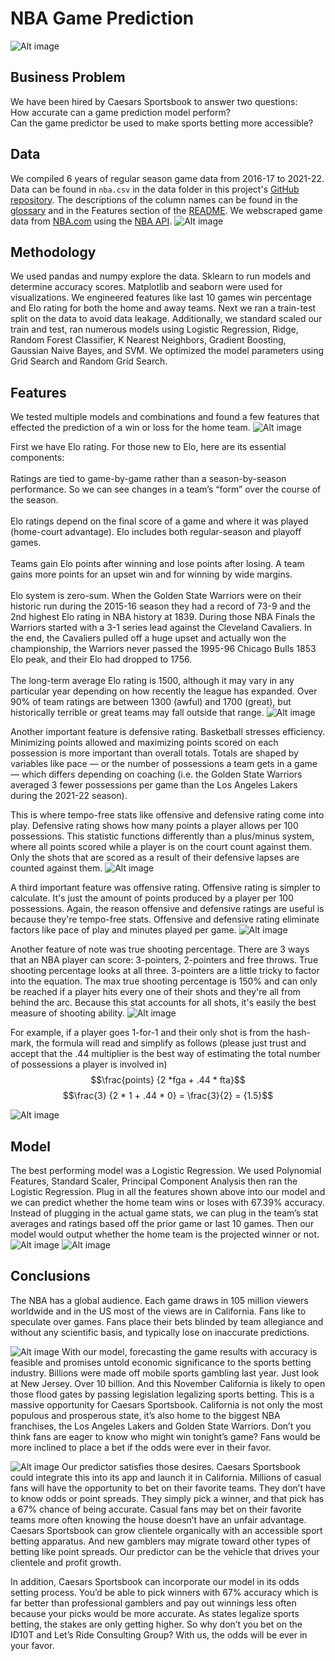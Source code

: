 # NBA Game Prediction
![Alt image](./images/nba_22-23.png)

## Business Problem
We have been hired by Caesars Sportsbook to answer two questions:<br />
How accurate can a game prediction model perform?<br />
Can the game predictor be used to make sports betting more accessible? 


## Data
We compiled 6 years of regular season game data from 2016-17 to 2021-22. Data can be found in `nba.csv` in the data folder in this project's [GitHub repository](https://github.com/alvaromendizabal/NBA_Prediction_Model). The descriptions of the column names can be found in the [glossary](https://www.nba.com/stats/help/glossary/) and in the Features section of the [README](https://github.com/alvaromendizabal/NBA_Prediction_Model/blob/main/README.md). We webscraped game data from [NBA.com](https://www.nba.com/stats/) using the [NBA API](http://nbasense.com/nba-api/).
![Alt image](./images/nba_data.png)

## Methodology
We used pandas and numpy explore the data. Sklearn to run models and determine accuracy scores. Matplotlib and seaborn were used for visualizations. We engineered features like last 10 games win percentage and Elo rating for both the home and away teams. Next we ran a train-test split on the data to avoid data leakage. Additionally, we standard scaled our train and test, ran numerous models using Logistic Regression, Ridge, Random Forest Classifier, K Nearest Neighbors, Gradient Boosting, Gaussian Naive Bayes, and SVM. We optimized the model parameters using Grid Search and Random Grid Search.

## Features
We tested multiple models and combinations and found a few features that effected the prediction of a win or loss for the home team.
![Alt image](./images/feature_importance_basketball_graphics.png)

First we have Elo rating. For those new to Elo, here are its essential components:<br />
<br />
Ratings are tied to game-by-game rather than a season-by-season performance. So we can see changes in a team’s “form” over the course of the season.<br />
<br />
Elo ratings depend on the final score of a game and where it was played (home-court advantage). Elo includes both regular-season and playoff games.<br />
<br />
Teams gain Elo points after winning and lose points after losing. A team gains more points for an upset win and for winning by wide margins.<br />
<br />
Elo system is zero-sum. When the Golden State Warriors were on their historic run during the 2015-16 season they had a record of 73-9 and the 2nd highest Elo rating in NBA history at 1839. During those NBA Finals the Warriors started with a 3-1 series lead against the Cleveland Cavaliers. In the end, the Cavaliers pulled off a huge upset and actually won the championship, the Warriors never passed the 1995-96 Chicago Bulls 1853 Elo peak, and their Elo had dropped to 1756.<br />
<br />
The long-term average Elo rating is 1500, although it may vary in any particular year depending on how recently the league has expanded. Over 90% of team ratings are between 1300 (awful) and 1700 (great), but historically terrible or great teams may fall outside that range.
![Alt image](./images/Elo_all_teams.jpg)


Another important feature is defensive rating. Basketball stresses efficiency. Minimizing points allowed and maximizing points scored on each possession is more important than overall totals. Totals are shaped by variables like pace — or the number of possessions a team gets in a game — which differs depending on coaching (i.e. the Golden State Warriors averaged 3 fewer possessions per game than the Los Angeles Lakers during the 2021-22 season).<br />

This is where tempo-free stats like offensive and defensive rating come into play. Defensive rating shows how many points a player allows per 100 possessions. This statistic functions differently than a plus/minus system, where all points scored while a player is on the court count against them. Only the shots that are scored as a result of their defensive lapses are counted against them.
![Alt image](./images/def_rating.png)


A third important feature was offensive rating. Offensive rating is simpler to calculate. It's just the amount of points produced by a player per 100 possessions. Again, the reason offensive and defensive ratings are useful is because they're tempo-free stats. Offensive and defensive rating eliminate factors like pace of play and minutes played per game.
![Alt image](./images/off_rating.png)

Another feature of note was true shooting percentage. There are 3 ways that an NBA player can score: 3-pointers, 2-pointers and free throws. True shooting percentage looks at all three. 3-pointers are a little tricky to factor into the equation. The max true shooting percentage  is 150% and can only be reached if a player hits every one of their shots and they're all from behind the arc. Because this stat accounts for all shots, it's easily the best measure of shooting ability. 
![Alt image](./images/true_shooting_percentage.png)

For example, if a player goes 1-for-1 and their only shot is from the hash-mark, the formula will read and simplify as follows (please just trust and accept that the .44 multiplier is the best way of estimating the total number of possessions a player is involved in)
$$\frac{points} {2 *fga + .44 * fta}$$
$$\frac{3}  {2 * 1 + .44 * 0} = \frac{3}{2} = {1.5}$$

![Alt image](./images/true_shooting.png)

## Model
The best performing model was a Logistic Regression. We used Polynomial Features, Standard Scaler, Principal Component Analysis then ran the Logistic Regression. Plug in all the features shown above into our model and we can predict whether the home team wins or loses with 67.39% accuracy. Instead of plugging in the actual game stats, we can plug in the team’s stat averages and ratings based off the prior game or last 10 games. Then our model would output whether the home team is the projected winner or not.
![Alt image](./images/classification_report.png)
![Alt image](./images/Confusion_Matrix.png)

## Conclusions
The NBA has a global audience. Each game draws in 105 million viewers worldwide and in the US most of the views are in California. Fans like to speculate over games. Fans place their bets blinded by team allegiance and without any scientific basis, and typically lose on inaccurate predictions.

![Alt image](./images/sports_betting_mobile_money.jpg)
With our model, forecasting the game results with accuracy is feasible and promises untold economic significance to the sports betting industry. Billions were made off mobile sports gambling last year. Just look at New Jersey. Over 10 billion. And this November California is likely to open those flood gates by passing legislation legalizing sports betting. This is a massive opportunity for Caesars Sportsbook. California is not only the most populous and prosperous state, it’s also home to the biggest NBA franchises, the Los Angeles Lakers and Golden State Warriors. Don’t you think fans are eager to know who might win tonight’s game? Fans would be more inclined to place a bet if the odds were ever in their favor.

![Alt image](./images/legal_map_sports_betting.jpg)
Our predictor satisfies those desires. Caesars Sportsbook could integrate this into its app and launch it in California. Millions of casual fans will have the opportunity to bet on their favorite teams. They don’t have to know odds or point spreads. They simply pick a winner, and that pick has a 67% chance of being accurate. Casual fans may bet on their favorite teams more often knowing the house doesn’t have an unfair advantage. Caesars Sportsbook can grow clientele organically with an accessible sport betting apparatus. And new gamblers may migrate toward other types of betting like point spreads. Our predictor can be the vehicle that drives your clientele and profit growth.

In addition, Caesars Sportsbook can incorporate our model in its odds setting process. You’d be able to pick winners with 67% accuracy which is far better than professional gamblers and pay out winnings less often because your picks would be more accurate. As states legalize sports betting, the stakes are only getting higher. So why don’t you bet on the ID10T and Let’s Ride Consulting Group? With us, the odds will be ever in your favor.  
